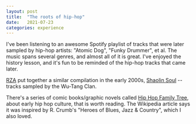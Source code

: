 ```yaml
---
layout: post
title:  "The roots of hip-hop"
date:   2021-07-23
categories: experience
---
```


I've been listening to an awesome Spotify playlist of tracks that were later sampled by hip-hop artists: "Atomic Dog", "Funky Drummer", et al. The music spans several genres, and almost all of it is great. I've enjoyed the history lesson, and it's fun to be reminded of the hip-hop tracks that came later.

[RZA](https://en.wikipedia.org/wiki/RZA) put together a similar compilation in the early 2000s, [Shaolin Soul](https://en.wikipedia.org/wiki/Shaolin_Soul) -- tracks sampled by the Wu-Tang Clan.

There's a series of comic books/graphic novels called [Hip Hop Family Tree](https://en.wikipedia.org/wiki/Hip_Hop_Family_Tree), about early hip hop culture, that is worth reading. The Wikipedia article says it was inspired by R. Crumb's "Heroes of Blues, Jazz & Country", which I also loved.
